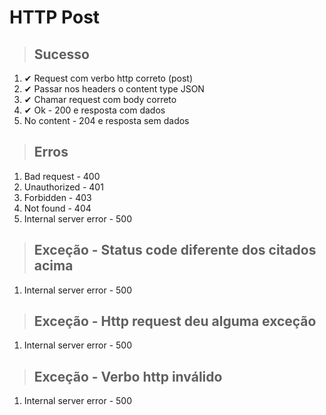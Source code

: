 # HTTP Post

> ## Sucesso
1. ✔ Request com verbo http correto (post)
2. ✔ Passar nos headers o content type JSON
3. ✔ Chamar request com body correto
4. ✔ Ok - 200 e resposta com dados
5. No content - 204 e resposta sem dados

> ## Erros
1. Bad request - 400
2. Unauthorized - 401
3. Forbidden - 403
4. Not found - 404
5. Internal server error - 500

> ## Exceção - Status code diferente dos citados acima
1. Internal server error - 500

> ## Exceção - Http request deu alguma exceção
1. Internal server error - 500

> ## Exceção - Verbo http inválido
1. Internal server error - 500